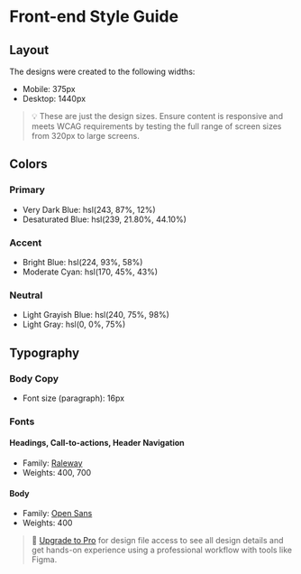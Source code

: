 # Front-end Style Guide

## Layout

The designs were created to the following widths:

- Mobile: 375px
- Desktop: 1440px

> 💡 These are just the design sizes. Ensure content is responsive and meets WCAG requirements by testing the full range of screen sizes from 320px to large screens.

## Colors

### Primary

- Very Dark Blue: hsl(243, 87%, 12%)
- Desaturated Blue: hsl(239, 21.80%, 44.10%)

### Accent

- Bright Blue: hsl(224, 93%, 58%)
- Moderate Cyan: hsl(170, 45%, 43%)

### Neutral

- Light Grayish Blue: hsl(240, 75%, 98%)
- Light Gray: hsl(0, 0%, 75%)

## Typography

### Body Copy

- Font size (paragraph): 16px

### Fonts

#### Headings, Call-to-actions, Header Navigation

- Family: [Raleway](https://fonts.google.com/specimen/Raleway)
- Weights: 400, 700

#### Body

- Family: [Open Sans](https://fonts.google.com/specimen/Open+Sans)
- Weights: 400

> 💎 [Upgrade to Pro](https://www.frontendmentor.io/pro?ref=style-guide) for design file access to see all design details and get hands-on experience using a professional workflow with tools like Figma.
